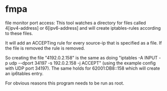 # fmpa
file monitor port access:  This tool watches a directory for files called 4[ipv4-address] or 6[ipv6-address] and will create iptables-rules according to these files.

It will add an ACCEPTing rule for every source-ip that is specified as a file. If the file is removed the rule is removed.

So creating the file "4192.0.2.158" is the same as doing "iptables -A INPUT -p udp --dport 34197 -s 192.0.2.158 -j ACCEPT" (using the example config with UDP port 34197). The same holds for 62001:DB8::158 which will create an ip6tables entry.

For obvious reasons this program needs to be run as root.
